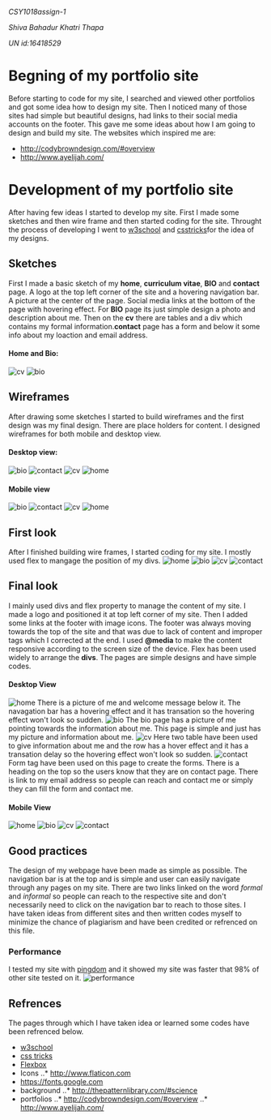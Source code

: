 *CSY1018assign-1*

*Shiva Bahadur Khatri Thapa*

*UN id:16418529*

# Begning of my portfolio site
Before starting to code for my site, I searched and viewed other portfolios and got some idea how to design my site. Then I noticed many of those sites had simple but beautiful designs, had links to their social media accounts on the footer. This gave me some ideas about how I am going to design and build my site. The websites which inspired me are:
* <http://codybrowndesign.com/#overview>
* <http://www.ayelijah.com/>
 
# Development of my portfolio site
After having few ideas I started to develop my site. First I made some sketches and then wire frame and then started coding for the site. Throught the process of developing I went to [w3school](https://www.w3schools.com/) and [csstricks](https://css-tricks.com/)for the idea of my designs. 
## Sketches
First I made a basic sketch of my **home**, **curriculum vitae**, **BIO** and **contact** page. A logo at the top left corner of the site and a hovering navigation bar. A picture at the center of the page. Social media links at the bottom of the page with hovering effect. For **BIO** page its just simple design a photo and description about me. Then on the **cv** there are tables and a div which contains my formal information.**contact** page has  a form and below it some info about my loaction and email address.
#### Home and Bio:
![cv](https://github.com/ShivaKhatri/CSY1018assign-1/blob/master/images/readme/sketches/cv_contact.jpg)
![bio](https://github.com/ShivaKhatri/CSY1018assign-1/blob/master/images/readme/sketches/home_bio.jpg)
## Wireframes
After drawing some sketches I started to build wireframes and the first design was my final design. There are place holders for content. I designed wireframes for both mobile and desktop view.  
#### Desktop view:
![bio](https://github.com/ShivaKhatri/CSY1018assign-1/blob/master/images/readme/wireframes/desktop_view/bio.png)
![contact](https://github.com/ShivaKhatri/CSY1018assign-1/blob/master/images/readme/wireframes/desktop_view/contact.png)
![cv](https://github.com/ShivaKhatri/CSY1018assign-1/blob/master/images/readme/wireframes/desktop_view/cv.png)
![home](https://github.com/ShivaKhatri/CSY1018assign-1/blob/master/images/readme/wireframes/desktop_view/home.png)
#### Mobile view
![bio](https://github.com/ShivaKhatri/CSY1018assign-1/blob/master/images/readme/wireframes/mobile_view/bio.png) 
![contact](https://github.com/ShivaKhatri/CSY1018assign-1/blob/master/images/readme/wireframes/mobile_view/contact.png)
![cv](https://github.com/ShivaKhatri/CSY1018assign-1/blob/master/images/readme/wireframes/mobile_view/cv.png)
![home](https://github.com/ShivaKhatri/CSY1018assign-1/blob/master/images/readme/wireframes/mobile_view/home.png)
## First look
After I finished building wire frames, I started coding for my site. I mostly used flex to mangage the position of my divs.
![home](https://github.com/ShivaKhatri/CSY1018assign-1/blob/master/images/readme/initial_site/home.png)
![bio](https://github.com/ShivaKhatri/CSY1018assign-1/blob/master/images/readme/initial_site/bio.png)
![cv](https://github.com/ShivaKhatri/CSY1018assign-1/blob/master/images/readme/initial_site/cv.png)
![contact](https://github.com/ShivaKhatri/CSY1018assign-1/blob/master/images/readme/initial_site/contact.png)
## Final look
I mainly used divs and flex property to manage the content of my site. I made a logo and positioned it at top left corner of my site. Then I added some links at the footer with image icons. The footer was always moving towards the top of the site and that was due to lack of content and improper tags which I corrected at the end. I used **@media** to make the content responsive according to the screen size of the device. Flex has been used widely to arrange the **divs**. The pages are simple designs and have simple codes. 
#### Desktop View
![home](https://github.com/ShivaKhatri/CSY1018assign-1/blob/master/images/readme/Final_site/desktop/home.png)
There is a picture of me and welcome message below it. The navagation bar has a hovering effect and it has transation so the hovering effect won't look so sudden.
![bio](https://github.com/ShivaKhatri/CSY1018assign-1/blob/master/images/readme/Final_site/desktop/bio.png)
The bio page has a picture of me pointing towards the information about me. This page is simple and just has my picture and information about me.
![cv](https://github.com/ShivaKhatri/CSY1018assign-1/blob/master/images/readme/Final_site/desktop/cv.png)
Here two table have been used to give information about me and the row  has a hover effect and it has a transation delay so the hovering effect won't look so sudden.
![contact](https://github.com/ShivaKhatri/CSY1018assign-1/blob/master/images/readme/Final_site/desktop/contact.png)
Form tag have been used on this page to create the forms. There is a heading on the top so the users know  that they are on contact page.
There is link to my email address so people can reach and contact me or simply they can fill the form and contact me.
#### Mobile View
![home](https://github.com/ShivaKhatri/CSY1018assign-1/blob/master/images/readme/Final_site/mobile/screencapture-file-C-Users-acer-CSY1018assign-1-index-html-1491711769647.png)
![bio](https://github.com/ShivaKhatri/CSY1018assign-1/blob/master/images/readme/Final_site/mobile/screencapture-file-C-Users-acer-CSY1018assign-1-bio-html-1491711783850.png)
![cv](https://github.com/ShivaKhatri/CSY1018assign-1/blob/master/images/readme/Final_site/mobile/screencapture-file-C-Users-acer-CSY1018assign-1-cv-html-1491711800716.png)
![contact](https://github.com/ShivaKhatri/CSY1018assign-1/blob/master/images/readme/Final_site/mobile/screencapture-file-C-Users-acer-CSY1018assign-1-contact-html-1491711821002.png)
## Good practices
The design of my webpage have been made as simple as possible. The navigation bar is at the top and is simple and user can easily navigate through any pages on my site. There are two links linked on the word *formal* and *informal* so people can reach to the respective site and don't necessarily need to click on the navigation bar to reach to those sites.
I have taken ideas from different sites and then written codes myself to minimize the chance of plagiarism and have been credited or refrenced on this file.
### Performance
I tested my site with [pingdom](https://tools.pingdom.com/) and it showed my site was faster that 98% of other site tested on it.
![performance](https://github.com/ShivaKhatri/CSY1018assign-1/blob/master/images/readme/performance.png)
## Refrences
The pages through which I have taken idea or learned some codes have been refrenced below.
* [w3school](https://www.w3schools.com/)
* [css tricks](https://css-tricks.com/)
* [Flexbox](https://medium.freecodecamp.com/an-animated-guide-to-flexbox-d280cf6afc35)
* Icons
..* <http://www.flaticon.com>
* <https://fonts.google.com>
* background
..* <http://thepatternlibrary.com/#science>
* portfolios
..* <http://codybrowndesign.com/#overview>
..* <http://www.ayelijah.com/>

